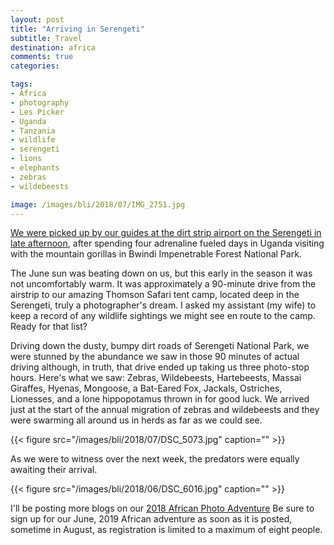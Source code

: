 ```yaml
---
layout: post
title: "Arriving in Serengeti"
subtitle: Travel
destination: africa
comments: true
categories:

tags:
- Africa
- photography
- Les Picker
- Uganda
- Tanzania
- wildlife
- serengeti
- lions
- elephants
- zebras
- wildebeests

image: /images/bli/2018/07/IMG_2751.jpg
---
```


[We were picked up by our guides at the dirt strip airport on the Serengeti in late afternoon](https://amzn.to/2FsvnAp), after spending four adrenaline fueled days in Uganda visiting with the mountain gorillas in Bwindi Impenetrable Forest National Park. 

The June sun was beating down on us, but this early in the season it was not uncomfortably warm. It was approximately a 90-minute drive from the airstrip to our amazing Thomson Safari tent camp, located deep in the Serengeti, truly a photographer's dream. I asked my assistant (my wife) to keep a record of any wildlife sightings we might see en route to the camp. Ready for that list?

<!--more-->

Driving down the dusty, bumpy dirt roads of Serengeti National Park, we were stunned by the abundance we saw in those 90 minutes of actual driving although, in truth, that drive ended up taking us three photo-stop hours. Here's what we saw: Zebras, Wildebeests, Hartebeests, Massai Giraffes, Hyenas, Mongoose, a Bat-Eared Fox, Jackals, Ostriches, Lionesses, and a lone hippopotamus thrown in for good luck. We arrived just at the start of the annual migration of zebras and wildebeests and they were swarming all around us in herds as far as we could see. 

{{< figure src="/images/bli/2018/07/DSC_5073.jpg" caption="" >}}

As we were to witness over the next week, the predators were equally awaiting their arrival. 

{{< figure src="/images/bli/2018/06/DSC_6016.jpg" caption="" >}}

I'll be posting more blogs on our [2018 African Photo Adventure](http://tour.lesterpickerphoto.com/page/821) Be sure to sign up for our June, 2019 African adventure as soon as it is posted, sometime in August, as registration is limited to a maximum of eight people. 







